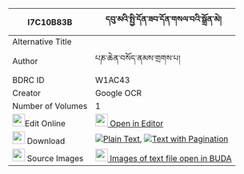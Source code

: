 |I7C10B83B|དབུ་མའི་སྤྱི་དོན་ཟབ་དོན་གསལ་བའི་སྒྲོན་མེ། 
| --- | --- 
|Alternative Title |
|Author| པཎ་ཆེན་བསོད་ནམས་གྲགས་པ།
|BDRC ID | W1AC43
|Creator | Google OCR
|Number of Volumes| 1
|<img width="25" src="https://img.icons8.com/color/25/000000/edit-property.png">Edit Online| [<img width="25" src="https://avatars.githubusercontent.com/u/45091458?s=200&v=4"> Open in Editor](http://editor.openpecha.org/I7C10B83B)
|<img width="25" src="https://img.icons8.com/fluent/48/000000/download-2.png"/>  Download | [![](https://img.icons8.com/color/20/000000/txt.png)Plain Text](https://github.com/Openpecha/I7C10B83B/releases/download/v1/uma_i_chidon_zab_don_salwa_i_d_plain_I7C10B83B.zip), [![](https://img.icons8.com/color/20/000000/txt.png)Text with Pagination](https://github.com/Openpecha/I7C10B83B/releases/download/v1/uma_i_chidon_zab_don_salwa_i_d_pages_I7C10B83B.zip)
|<img width="25" src="https://img.icons8.com/plasticine/100/000000/pictures-folder.png"/>  Source Images | [<img width="25" src="https://library.bdrc.io/icons/BUDA-small.svg"> Images of text file open in BUDA](https://library.bdrc.io/show/bdr:W1AC43)
